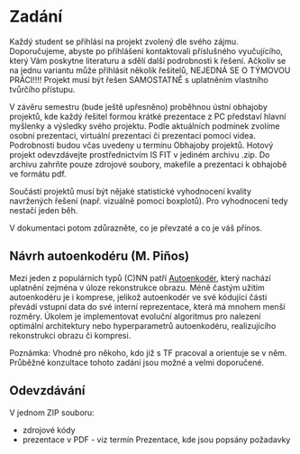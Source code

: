 # Zadání

Každý student se přihlásí na projekt zvolený dle svého zájmu. Doporučujeme, abyste po přihlášení kontaktovali
příslušného vyučujícího, který Vám poskytne literaturu a sdělí další podrobnosti k řešení. Ačkoliv se na jednu variantu
může přihlásit několik řešitelů, NEJEDNÁ SE O TÝMOVOU PRÁCI!!!! Projekt musí být řešen SAMOSTATNĚ s uplatněním vlastního
tvůrčího přístupu.

V závěru semestru (bude ještě upřesněno) proběhnou ústní obhajoby projektů, kde každý řešitel formou krátké prezentace z
PC představí hlavní myšlenky a výsledky svého projektu. Podle aktuálních podmínek zvolíme osobní prezentaci, virtuální
prezentaci či prezentaci pomocí videa. Podrobnosti budou včas uvedeny u termínu Obhajoby projektů. Hotový projekt
odevzdávejte prostřednictvím IS FIT v jediném archivu .zip. Do archivu zahrňte pouze zdrojové soubory, makefile a
prezentaci k obhajobě ve formátu pdf.

Součástí projektů musí být nějaké statistické vyhodnocení kvality navržených řešení (např. vizuálně pomocí boxplotů).
Pro vyhodnocení tedy nestačí jeden běh.

V dokumentaci potom zdůrazněte, co je převzaté a co je váš přínos.

## Návrh autoenkodéru (M. Piňos)

Mezi jeden z populárních typů (C)NN patří [Autoenkodér](https://www.tensorflow.org/tutorials/generative/autoencoder),
který nachází uplatnění zejména v úloze rekonstrukce obrazu. Méně častým užitím autoenkodéru je i komprese, jelikož
autoenkodér ve své kódující části převádí vstupní data do své interní reprezentace, která má mnohem menší rozměry.
Úkolem je implementovat evoluční algoritmus pro nalezení optimální architektury nebo hyperparametrů autoenkodéru,
realizujícího rekonstrukci obrazu či kompresi.

Poznámka: Vhodné pro někoho, kdo již s TF pracoval a orientuje se v něm. Průběžné konzultace tohoto zadání jsou možné a
velmi doporučené.

## Odevzdávání

V jednom ZIP souboru:

* zdrojové kódy
* prezentace v PDF - viz termín Prezentace, kde jsou popsány požadavky